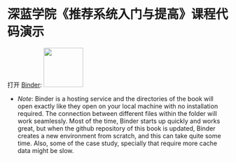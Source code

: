 # 深蓝学院《推荐系统入门与提高》课程代码演示

打开 [Binder](https://mybinder.org/v2/gh/rainmilk/DeepBlueTutorial/master):
<a href="https://mybinder.org/v2/gh/rainmilk/DeepBlueTutorial/master"><img src="https://matthiasbussonnier.com/posts/img/binder_logo_128x128.png" width="90" /></a>

  * _Note_: Binder is a hosting service and the directories of the book will open exactly like they open on your local machine with no installation required. The connection between different files within the folder will work seamlessly. Most of the time, Binder starts up quickly and works great, but when the github repository of this book is updated, Binder creates a new environment from scratch, and this can take quite some time. Also, some of the case study, specially that require more cache data might be slow.
